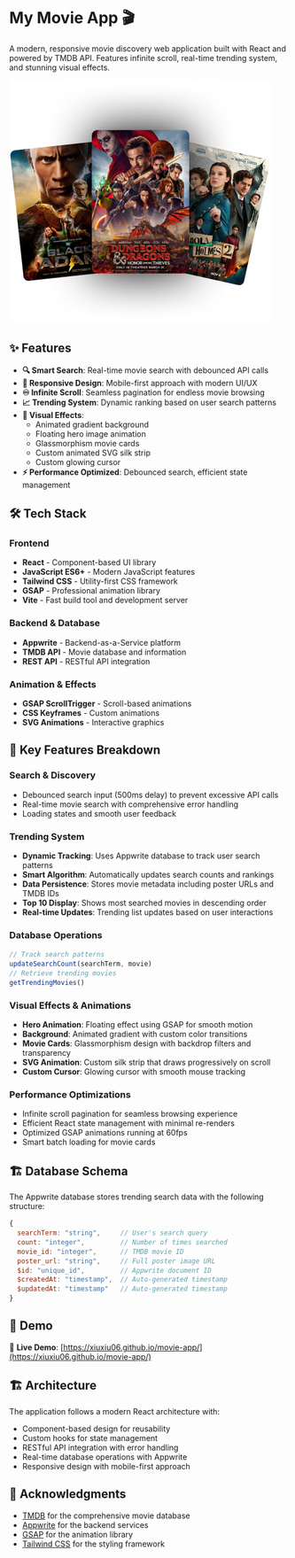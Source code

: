 # My Movie App 🎬

A modern, responsive movie discovery web application built with React and powered by TMDB API. Features infinite scroll, real-time trending system, and stunning visual effects.

![Movie App Demo](hero.png)

## ✨ Features

- **🔍 Smart Search**: Real-time movie search with debounced API calls
- **📱 Responsive Design**: Mobile-first approach with modern UI/UX
- **♾️ Infinite Scroll**: Seamless pagination for endless movie browsing
- **📈 Trending System**: Dynamic ranking based on user search patterns
- **🎨 Visual Effects**: 
  - Animated gradient background
  - Floating hero image animation
  - Glassmorphism movie cards
  - Custom animated SVG silk strip
  - Custom glowing cursor
- **⚡ Performance Optimized**: Debounced search, efficient state management

## 🛠️ Tech Stack

### Frontend
- **React** - Component-based UI library
- **JavaScript ES6+** - Modern JavaScript features
- **Tailwind CSS** - Utility-first CSS framework
- **GSAP** - Professional animation library
- **Vite** - Fast build tool and development server

### Backend & Database
- **Appwrite** - Backend-as-a-Service platform
- **TMDB API** - Movie database and information
- **REST API** - RESTful API integration

### Animation & Effects
- **GSAP ScrollTrigger** - Scroll-based animations
- **CSS Keyframes** - Custom animations
- **SVG Animations** - Interactive graphics

## 🎨 Key Features Breakdown

### Search & Discovery
- Debounced search input (500ms delay) to prevent excessive API calls
- Real-time movie search with comprehensive error handling
- Loading states and smooth user feedback

### Trending System
- **Dynamic Tracking**: Uses Appwrite database to track user search patterns
- **Smart Algorithm**: Automatically updates search counts and rankings
- **Data Persistence**: Stores movie metadata including poster URLs and TMDB IDs
- **Top 10 Display**: Shows most searched movies in descending order
- **Real-time Updates**: Trending list updates based on user interactions

### Database Operations
```javascript
// Track search patterns
updateSearchCount(searchTerm, movie)
// Retrieve trending movies
getTrendingMovies()
```

### Visual Effects & Animations
- **Hero Animation**: Floating effect using GSAP for smooth motion
- **Background**: Animated gradient with custom color transitions
- **Movie Cards**: Glassmorphism design with backdrop filters and transparency
- **SVG Animation**: Custom silk strip that draws progressively on scroll
- **Custom Cursor**: Glowing cursor with smooth mouse tracking

### Performance Optimizations
- Infinite scroll pagination for seamless browsing experience
- Efficient React state management with minimal re-renders
- Optimized GSAP animations running at 60fps
- Smart batch loading for movie cards

## 🏗️ Database Schema

The Appwrite database stores trending search data with the following structure:

```javascript
{
  searchTerm: "string",     // User's search query
  count: "integer",         // Number of times searched
  movie_id: "integer",      // TMDB movie ID
  poster_url: "string",     // Full poster image URL
  $id: "unique_id",         // Appwrite document ID
  $createdAt: "timestamp",  // Auto-generated timestamp
  $updatedAt: "timestamp"   // Auto-generated timestamp
}
```

## 📱 Demo

🔗 **Live Demo**: [https://xiuxiu06.github.io/movie-app/](https://xiuxiu06.github.io/movie-app/)

## 🏗️ Architecture

The application follows a modern React architecture with:
- Component-based design for reusability
- Custom hooks for state management
- RESTful API integration with error handling
- Real-time database operations with Appwrite
- Responsive design with mobile-first approach

## 🙏 Acknowledgments

- [TMDB](https://www.themoviedb.org/) for the comprehensive movie database
- [Appwrite](https://appwrite.io/) for the backend services
- [GSAP](https://greensock.com/) for the animation library
- [Tailwind CSS](https://tailwindcss.com/) for the styling framework


